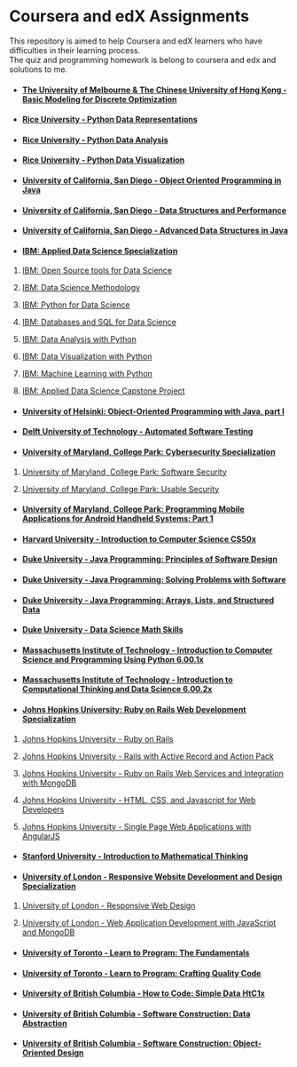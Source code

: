 # Coursera and edX Assignments
This repository is aimed to help Coursera and edX learners who have difficulties in their learning process.  
The quiz and programming homework is belong to coursera and edx and solutions to me.



- #### [The University of Melbourne & The Chinese University of Hong Kong - Basic Modeling for Discrete Optimization](./The%20University%20of%20Melbourne%20-%20Basic%20Modeling%20for%20Discrete%20Optimization)

- #### [Rice University - Python Data Representations](./Rice-Python-Data-Representations)

- #### [Rice University - Python Data Analysis](./Rice-Python-Data-Analysis)

- #### [Rice University - Python Data Visualization](./Rice-Python-Data-Visualization)

- #### [University of California, San Diego - Object Oriented Programming in Java](./UCSD-Object-Oriented-Programming-in-Java)

- #### [University of California, San Diego - Data Structures and Performance](./UCSD-Data-Structures-and-Performance)

- #### [University of California, San Diego - Advanced Data Structures in Java](./UCSD-Advanced-Data-Structures-in-Java)

- #### [IBM: Applied Data Science Specialization](./Applied-Data-Science-Specialization-IBM)

1. [IBM: Open Source tools for Data Science](./Applied-Data-Science-Specialization-IBM/IBM%20-%20Open%20Source%20tools%20for%20Data%20Science)

2. [IBM: Data Science Methodology](./Applied-Data-Science-Specialization-IBM/IBM%20-%20Data%20Science%20Methodology)

3. [IBM: Python for Data Science](./Applied-Data-Science-Specialization-IBM/IBM%20-%20Python%20for%20Data%20Science)

4. [IBM: Databases and SQL for Data Science](./Applied-Data-Science-Specialization-IBM/IBM%20-%20Databases%20and%20SQL%20for%20Data%20Science)

5. [IBM: Data Analysis with Python](./Applied-Data-Science-Specialization-IBM/IBM%20-%20Data%20Analysis%20with%20Python)

6. [IBM: Data Visualization with Python](./Applied-Data-Science-Specialization-IBM/IBM%20-%20Data%20Visualization%20with%20Python)

7. [IBM: Machine Learning with Python](./Applied-Data-Science-Specialization-IBM/IBM%20-%20Machine%20Learning%20with%20Python)

8. [IBM: Applied Data Science Capstone Project](./Applied-Data-Science-Specialization-IBM/IBM%20-%20Applied%20Data%20Science%20Capstone%20Project)

- #### [University of Helsinki: Object-Oriented Programming with Java, part I](./Object-Oriented-Programming-with-Java-pt1-University-of%20Helsinki-moocfi)

- #### [Delft University of Technology - Automated Software Testing](./Delft%20University%20of%20Technology%20-%20Automated%20Software%20Testing)

- #### [University of Maryland, College Park: Cybersecurity Specialization](./University%20of%20Maryland%20-%20Cybersecurity%20Specialization) 

1. [University of Maryland, College Park: Software Security](./University%20of%20Maryland%20-%20Cybersecurity%20Specialization/University%20of%20Maryland%20-%20Software%20Security)

2. [University of Maryland, College Park: Usable Security](./University%20of%20Maryland%20-%20Cybersecurity%20Specialization/University%20of%20Maryland%20-%20Usable%20Security)

- #### [University of Maryland, College Park: Programming Mobile Applications for Android Handheld Systems: Part 1](./University%20of%20Maryland%20-%20Programming%20Mobile%20Applications%20for%20Android%20Handheld%20Systems%2C%20Part%20I)


- #### [Harvard University - Introduction to Computer Science CS50x](./Harvard-CS50x)

- #### [Duke University - Java Programming: Principles of Software Design](./Duke-Java-Programming-Principles-of-Software-Design)

- #### [Duke University - Java Programming: Solving Problems with Software](./Duke-Java-Programming-Solving-Problems-with-Software)

- #### [Duke University - Java Programming: Arrays, Lists, and Structured Data](./Duke-Java-Programming-Arrays-Lists-Structured-Data)

- #### [Duke University - Data Science Math Skills](./Duke-University-Data-Science-Math-Skills)

- #### [Massachusetts Institute of Technology - Introduction to Computer Science and Programming Using Python 6.00.1x](./MITx-6.00.1x)

- #### [Massachusetts Institute of Technology - Introduction to Computational Thinking and Data Science 6.00.2x](./MITx-6.00.2x)

- #### [Johns Hopkins University: Ruby on Rails Web Development Specialization](./Johns%20Hopkins%20University%20-%20Ruby%20on%20Rails%20Web%20Development%20Specialization)

1. [Johns Hopkins University - Ruby on Rails](./Johns%20Hopkins%20University%20-%20Ruby%20on%20Rails%20Web%20Development%20Specialization/Johns%20Hopkins%20University%20-%20Ruby%20on%20Rails)

2. [Johns Hopkins University - Rails with Active Record and Action Pack](./Johns%20Hopkins%20University%20-%20Ruby%20on%20Rails%20Web%20Development%20Specialization/Johns%20Hopkins%20University%20-%20Rails%20with%20Active%20Record%20and%20Action%20Pack)

3. [Johns Hopkins University - Ruby on Rails Web Services and Integration with MongoDB](./Johns%20Hopkins%20University%20-%20Ruby%20on%20Rails%20Web%20Development%20Specialization/JHU%20-%20Ruby%20on%20Rails%20Web%20Services%20and%20Integration%20with%20MongoDB)

4. [Johns Hopkins University - HTML, CSS, and Javascript for Web Developers](./Johns%20Hopkins%20University%20-%20Ruby%20on%20Rails%20Web%20Development%20Specialization/Johns%20Hopkins%20University%20-%20HTML%2C%20CSS%2C%20and%20Javascript%20for%20Web%20Developers)

5. [Johns Hopkins University - Single Page Web Applications with AngularJS](./Johns%20Hopkins%20University%20-%20Ruby%20on%20Rails%20Web%20Development%20Specialization/Johns%20Hopkins%20University%20-%20Single%20Page%20Web%20Applications%20with%20AngularJS)

- #### [Stanford University - Introduction to Mathematical Thinking](./Stanford-University-Introduction-to-Mathematical-Thinking)

- #### [University of London - Responsive Website Development and Design Specialization](./University%20of%20London%20-%20Responsive%20Website%20Development%20and%20Design%20Specialization)

1. [University of London - Responsive Web Design](./University%20of%20London%20-%20Responsive%20Website%20Development%20and%20Design%20Specialization/University%20of%20London%20-%20Responsive%20Web%20Design)

2. [University of London - Web Application Development with JavaScript and MongoDB](./University%20of%20London%20-%20Responsive%20Website%20Development%20and%20Design%20Specialization/University%20of%20London%20-%20Web%20Application%20Development%20with%20JavaScript%20and%20MongoDB)


- #### [University of Toronto - Learn to Program: The Fundamentals](./University-of-Toronto-The%20Fundamentals)

- #### [University of Toronto - Learn to Program: Crafting Quality Code](./University-of-Toronto-Crafting-Quality-Code)

- #### [University of British Columbia - How to Code: Simple Data HtC1x](./UBCx-HtC1x)

- #### [University of British Columbia - Software Construction: Data Abstraction](./UBCx-Software-Construction-Data-Abstraction-SoftConst1x)

- #### [University of British Columbia - Software Construction: Object-Oriented Design](./UBCx-Software-Construction-OOP-SoftConst2x)


